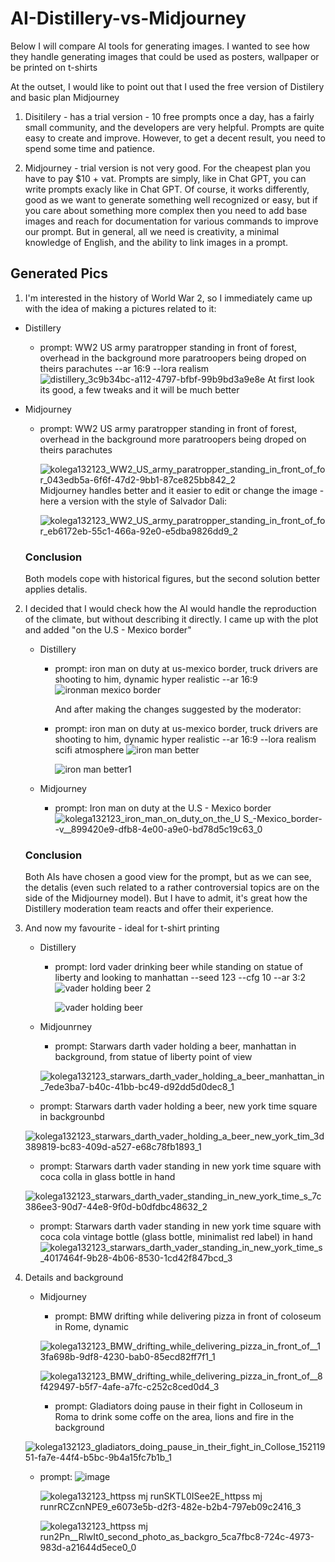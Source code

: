 # AI-Distillery-vs-Midjourney
Below I will compare AI tools for generating images. I wanted to see how they handle generating images that could be used as posters, wallpaper or be printed on t-shirts

At the outset, I would like to point out that I used the free version of Distilery and basic plan Midjourney

1. Disitilery - has a trial version - 10 free prompts once a day, has a fairly small community, and the developers are very helpful. Prompts are quite easy to create and improve. However, to get a decent result, you need to spend some time and patience.

2. Midjourney - trial version is not very good. For the cheapest plan you have to pay $10 + vat. Prompts are simply, like in Chat GPT, you can write prompts exacly like in Chat GPT. Of course, it works differently, good as we want to generate something well recognized or easy, but if you care about something more complex then you need to add base images and reach for documentation for various commands to improve our prompt. But in general, all we need is creativity, a minimal knowledge of English, and the ability to link images in a prompt.

## Generated Pics
1. I'm interested in the history of World War 2, so I immediately came up with the idea of making a pictures related to it:
  - Distillery
    - prompt: WW2 US army paratropper standing in front of forest, overhead in the background more paratroopers being droped on theirs parachutes --ar 16:9 --lora realism
      ![distillery_3c9b34bc-a112-4797-bfbf-99b9bd3a9e8e](https://github.com/gajdam/AI-Distillery-vs-Midjourney/assets/116645010/456886b3-36b7-46a2-af3d-b4f42354c358)
      At first look its good, a few tweaks and it will be much better

  - Midjourney
    - prompt: WW2 US army paratropper standing in front of forest, overhead in the background more paratroopers being droped on theirs parachutes
      
      ![kolega132123_WW2_US_army_paratropper_standing_in_front_of_for_043edb5a-6f6f-47d2-9bb1-87ce825bb842_2](https://github.com/gajdam/AI-Distillery-vs-Midjourney/assets/116645010/0d31878b-8bd3-4027-937d-210f89da8e78)
      Midjourney handles better and it easier to edit or change the image - here a version with the style of Salvador Dali:
      
      ![kolega132123_WW2_US_army_paratropper_standing_in_front_of_for_eb6172eb-55c1-466a-92e0-e5dba9826dd9_2](https://github.com/gajdam/AI-Distillery-vs-Midjourney/assets/116645010/148c0ced-4224-4d14-abe2-084d0fa68a06)

    ### Conclusion
    Both models cope with historical figures, but the second solution better applies detalis.

2. I decided that I would check how the AI would handle the reproduction of the climate, but without describing it directly. I came up with the plot and added "on the U.S - Mexico border"
   - Distillery
     - prompt: iron man on duty at us-mexico border, truck drivers are shooting to him, dynamic hyper realistic --ar 16:9
       ![ironman mexico border](https://github.com/gajdam/AI-Distillery-vs-Midjourney/assets/116645010/fe46069c-b5a1-4144-a98b-a9108e290987)

       And after making the changes suggested by the moderator:
     - prompt: iron man on duty at us-mexico border, truck drivers are shooting to him, dynamic hyper realistic --ar 16:9 --lora realism scifi atmosphere
       ![iron man better](https://github.com/gajdam/AI-Distillery-vs-Midjourney/assets/116645010/1561ccd3-8839-431a-b5bc-9ffe67f7436f)

       ![iron man better1](https://github.com/gajdam/AI-Distillery-vs-Midjourney/assets/116645010/2882a54c-5393-4f8c-9b18-c4210d8c1f59)

    - Midjourney
      - prompt: Iron man on duty at the U.S - Mexico border
      ![kolega132123_iron_man_on_duty_on_the_U S_-_Mexico_border_--v__899420e9-dfb8-4e00-a9e0-bd78d5c19c63_0](https://github.com/gajdam/AI-Distillery-vs-Midjourney/assets/116645010/f7db15ad-817d-4efe-9b76-e0f58bd8d783)

    ### Conclusion
    Both AIs have chosen a good view for the prompt, but as we can see, the detalis (even such related to a rather controversial topics are on the side of the Midjourney model). But I have to admit, it's      great how the Distillery moderation team reacts and offer their experience.

3. And now my favourite - ideal for t-shirt printing
   - Distillery
     - prompt:  lord vader drinking beer while standing on statue of liberty and looking to manhattan --seed 123 --cfg 10 --ar 3:2
       ![vader holding beer 2](https://github.com/gajdam/AI-Distillery-vs-Midjourney/assets/116645010/0b780327-ad51-4a16-8e0d-9d3c2fa4fc06)

       ![vader holding beer](https://github.com/gajdam/AI-Distillery-vs-Midjourney/assets/116645010/b79c5708-fde7-47e2-88e0-403f4a97bdfe)

   - Midjounrney
     - prompt: Starwars darth vader holding a beer, manhattan in background, from statue of liberty point of view
       
      ![kolega132123_starwars_darth_vader_holding_a_beer_manhattan_in_7ede3ba7-b40c-41bb-bc49-d92dd5d0dec8_1](https://github.com/gajdam/AI-Distillery-vs-Midjourney/assets/116645010/e3a11e86-0400-4e06-9990-bbe5946ba2fa)

    - prompt: Starwars darth vader holding a beer, new york time square in backgrounbd
      
    ![kolega132123_starwars_darth_vader_holding_a_beer_new_york_tim_3d389819-bc83-409d-a527-e68c78fb1893_1](https://github.com/gajdam/AI-Distillery-vs-Midjourney/assets/116645010/99d486fb-fc6c-448a-9940-da44a26d8285)

   - prompt: Starwars darth vader standing in new york time square with coca colla in glass bottle in hand
     
    ![kolega132123_starwars_darth_vader_standing_in_new_york_time_s_7c386ee3-90d7-44e8-9f0d-b0dfdbc48632_2](https://github.com/gajdam/AI-Distillery-vs-Midjourney/assets/116645010/033d7d8c-71c5-4d33-92ee-ad74ad27ab58)

   - prompt: Starwars darth vader standing in new york time square with coca cola vintage bottle (glass bottle, minimalist red label) in hand
     ![kolega132123_starwars_darth_vader_standing_in_new_york_time_s_4017464f-9b28-4b06-8530-1cd42f847bcd_3](https://github.com/gajdam/AI-Distillery-vs-Midjourney/assets/116645010/fc9b6af1-0769-4209-a2a4-c6333450c0a7)

  
3. Details and background
   - Midjourney
     - prompt: BMW drifting while delivering pizza in front of coloseum in Rome, dynamic
    
     ![kolega132123_BMW_drifting_while_delivering_pizza_in_front_of__13fa698b-9df8-4230-bab0-85ecd82ff7f1_1](https://github.com/gajdam/AI-Distillery-vs-Midjourney/assets/116645010/9e3727c7-053d-4e34-9b99-71eb1ff28079)

     ![kolega132123_BMW_drifting_while_delivering_pizza_in_front_of__8f429497-b5f7-4afe-a7fc-c252c8ced0d4_3](https://github.com/gajdam/AI-Distillery-vs-Midjourney/assets/116645010/2fcfdfef-2006-42a9-a391-44e8b91d2f64)

     - prompt: Gladiators doing pause in their fight in Colloseum in Roma to drink some coffe on the area, lions and fire in the background
      
    ![kolega132123_gladiators_doing_pause_in_their_fight_in_Collose_15211951-fa7e-44f4-b5bc-9b4a15fc7b1b_1](https://github.com/gajdam/AI-Distillery-vs-Midjourney/assets/116645010/74b75945-22e4-4da8-853d-13fd01fe3057)

   - prompt: ![image](https://github.com/gajdam/AI-Distillery-vs-Midjourney/assets/116645010/bd045763-5212-4342-8a16-bf8391b3bcea)
  
     ![kolega132123_httpss mj runSKTL0ISee2E_httpss mj runrRCZcnNPE9_e6073e5b-d2f3-482e-b2b4-797eb09c2416_3](https://github.com/gajdam/AI-Distillery-vs-Midjourney/assets/116645010/de96bdd0-1d0f-4371-87e3-21848eab64b6)

     ![kolega132123_httpss mj run2Pn__RlwIt0_second_photo_as_backgro_5ca7fbc8-724c-4973-983d-a21644d5ece0_0](https://github.com/gajdam/AI-Distillery-vs-Midjourney/assets/116645010/2e0b527f-d3d1-45b8-8d23-d540e73a69c8)




      



